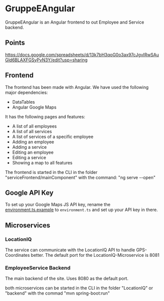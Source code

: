 # GruppeEAngular

GruppeEAngular is an Angular frontend to out Employee and Service backend.


## Points
https://docs.google.com/spreadsheets/d/13k7bH3qoG0o3ax97cJgvIRwSAuGld6BLAXFGSyPvN3Y/edit?usp=sharing

## Frontend
The frontend has been made with Angular. We have used the following major dependencies:
- DataTables
- Angular Google Maps

It has the following pages and features:
- A list of all employees
- A list of all services
- A list of services of a specific employee
- Adding an employee
- Adding a service
- Editing an employee
- Editing a service
- Showing a map to all features

The frontend is started in the CLI in the folder "serviceFrontend/mainComponent" with the command: "ng serve --open"

## Google API Key
To set up your Google Maps JS API key, rename the [environment.ts.example](https://github.com/vakaiser/GruppeEAngular/blob/main/serviceFrontend/mainComponent/src/environments/environment.ts.example) to `environment.ts` and set up your API key in there.

## Microservices
### LocationIQ
The service can communicate with the LocationIQ API to handle GPS-Coordinates better. The default port for the LocationIQ-Microservice is 8081

### EmployeeService Backend
The main backend of the site. Uses 8080 as the default port.

both microservices can be started in the CLI in the folder "LocationIQ" or "backend" with the commad "mvn spring-boot:run"
